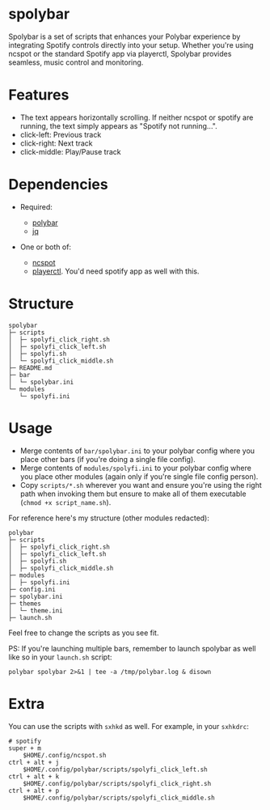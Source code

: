 # spolybar

Spolybar is a set of scripts that enhances your Polybar experience by
integrating Spotify controls directly into your setup. Whether you're using
ncspot or the standard Spotify app via playerctl, Spolybar provides seamless,
music control and monitoring.

# Features

- The text appears horizontally scrolling. If neither ncspot or spotify are
  running, the text simply appears as "Spotify not running...".
- click-left: Previous track
- click-right: Next track
- click-middle: Play/Pause track

# Dependencies

- Required:
    - [polybar](https://github.com/polybar/polybar)
    - [jq](https://jqlang.github.io/jq/)

- One or both of:
    - [ncspot](https://github.com/hrkfdn/ncspot)
    - [playerctl](https://github.com/altdesktop/playerctl). You'd need spotify
      app as well with this.

# Structure

```
spolybar
├─ scripts
│  ├─ spolyfi_click_right.sh
│  ├─ spolyfi_click_left.sh
│  ├─ spolyfi.sh
│  └─ spolyfi_click_middle.sh
├─ README.md
├─ bar
│  └─ spolybar.ini
└─ modules
   └─ spolyfi.ini
```

# Usage

- Merge contents of `bar/spolybar.ini` to your polybar config where you place
  other bars (if you're doing a single file config).
- Merge contents of `modules/spolyfi.ini` to your polybar config where you place
  other modules (again only if you're single file config person).
- Copy `scripts/*.sh` wherever you want and ensure you're using the right path
  when invoking them but ensure to make all of them executable (`chmod +x
  script_name.sh`).

For reference here's my structure (other modules redacted):

```
polybar
├─ scripts
│  ├─ spolyfi_click_right.sh
│  ├─ spolyfi_click_left.sh
│  ├─ spolyfi.sh
│  ├─ spolyfi_click_middle.sh
├─ modules
│  ├─ spolyfi.ini
├─ config.ini
├─ spolybar.ini
├─ themes
│  └─ theme.ini
├─ launch.sh
```

Feel free to change the scripts as you see fit.

PS: If you're launching multiple bars, remember to launch spolybar as well like
so in your `launch.sh` script:

`polybar spolybar 2>&1 | tee -a /tmp/polybar.log & disown`

# Extra

You can use the scripts with `sxhkd` as well. For example, in your `sxhkdrc`:

```
# spotify
super + m
    $HOME/.config/ncspot.sh
ctrl + alt + j
    $HOME/.config/polybar/scripts/spolyfi_click_left.sh
ctrl + alt + k
    $HOME/.config/polybar/scripts/spolyfi_click_right.sh
ctrl + alt + p
    $HOME/.config/polybar/scripts/spolyfi_click_middle.sh
```
